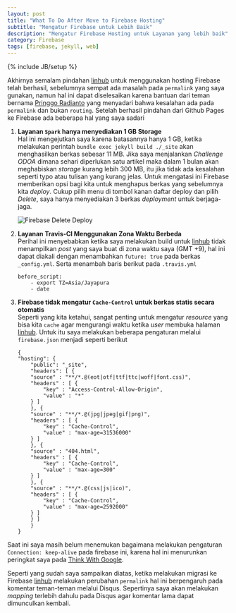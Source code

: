 ```yaml
---
layout: post
title: "What To Do After Move to Firebase Hosting"
subtitle: "Mengatur Firebase untuk Lebih Baik"
description: "Mengatur Firebase Hosting untuk Layanan yang lebih baik"
category: Firebase
tags: [firebase, jekyll, web]
---
```

{% include JB/setup %}

Akhirnya semalam pindahan [linhub](https://linhub.io/) untuk menggunakan hosting Firebase telah berhasil, sebelumnya sempat ada masalah pada `permalink` yang saya gunakan, namun hal ini dapat diselesaikan karena bantuan dari teman bernama [Pringgo Radianto](https://t.me/error_log/) yang menyadari bahwa kesalahan ada pada `permalink` dan bukan `routing`. Setelah berhasil pindahan dari Github Pages ke Firebase ada beberapa hal yang saya sadari 

1. **Layanan `Spark` hanya menyediakan 1 GB Storage**  
    Hal ini mengejutkan saya karena batasannya hanya 1 GB, ketika melakukan perintah `bundle exec jekyll build ./_site` akan menghasilkan berkas sebesar 11 MB. Jika saya menjalankan _Challenge ODOA_ dimana sehari diperlukan satu artikel maka dalam 1 bulan akan meghabiskan _storage_ kurang lebih 300 MB, itu jika tidak ada kesalahan seperti typo atau tulisan yang kurang jelas. Untuk mengatasi ini Firebase memberikan opsi bagi kita untuk menghapus berkas yang sebelumnya kita _deploy_. Cukup pilih menu di tombol kanan daftar deploy dan pilih _Delete_, saya hanya menyediakan 3 berkas _deployment_ untuk berjaga-jaga.

    <img src="{{ site.url }}/img/firebase-delete-deploy.png" class="img-responsive" alt="Firebase Delete Deploy">

2. **Layanan Travis-CI Menggunakan Zona Waktu Berbeda**  
    Perihal ini menyebabkan ketika saya melakukan build untuk [linhub](https://linhub.io/) tidak menampilkan _post_ yang saya buat di zona waktu saya (GMT +9), hal ini dapat diakali dengan menambahkan `future: true` pada berkas `_config.yml`. Serta menambah baris berikut pada `.travis.yml`
    
    ```
    before_script:
        - export TZ=Asia/Jayapura
        - date
    ```

3. **Firebase tidak mengatur `Cache-Control` untuk berkas statis secara otomatis**  
    Seperti yang kita ketahui, sangat penting untuk mengatur _resource_ yang bisa kita `cache` agar mengurangi waktu ketika _user_ membuka halaman [linhub](https://linhub.io). Untuk itu saya melakukan beberapa pengaturan melalui `firebase.json` menjadi seperti berikut

    ```
    {
    "hosting": {
        "public": "_site",
        "headers": [ {
        "source" : "**/*.@(eot|otf|ttf|ttc|woff|font.css)",
        "headers" : [ {
            "key" : "Access-Control-Allow-Origin",
            "value" : "*"
        } ]
        }, {
        "source" : "**/*.@(jpg|jpeg|gif|png)",
        "headers" : [ {
            "key" : "Cache-Control",
            "value" : "max-age=31536000"
        } ]
        }, {
        "source" : "404.html",
        "headers" : [ {
            "key" : "Cache-Control",
            "value" : "max-age=300"
        } ]
        }, {
        "source" : "**/*.@(css|js|ico)",
        "headers" : [ {
            "key" : "Cache-Control",
            "value" : "max-age=2592000"
        } ]
        } ]
        }
    }
    ```

Saat ini saya masih belum menemukan bagaimana melakukan pengaturan `Connection: keep-alive` pada firebase ini, karena hal ini menurunkan peringkat saya pada [Think With Google](https://testmysite.thinkwithgoogle.com/).

Seperti yang sudah saya sampaikan diatas, ketika melakukan migrasi ke Firebase [linhub](https://linhub.io/) melakukan perubahan `permalink` hal ini berpengaruh pada komentar teman-teman melalui Disqus. Sepertinya saya akan melakukan _mapping_ terlebih dahulu pada Disqus agar komentar lama dapat dimunculkan kembali.